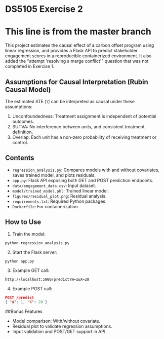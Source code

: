 # DS5105 Exercise 2
# This line is from the master branch
This project estimates the causal effect of a carbon offset program using linear regression,
and provides a Flask API to predict stakeholder engagement scores in a reproducible containerized environment.
It also added the "attempt 'resolving a merge conflict'" question that was not completed in Exercise 1.

## Assumptions for Causal Interpretation (Rubin Causal Model)
The estimated ATE (τ̂) can be interpreted as causal under these assumptions:
1. Unconfoundedness: Treatment assignment is independent of potential outcomes.
2. SUTVA: No interference between units, and consistent treatment definition.
3. Overlap: Each unit has a non-zero probability of receiving treatment or control.

## Contents
- `regression_analysis.py`: Compares models with and without covariates, saves trained model, and plots residuals.
- `app.py`: Flask API exposing both GET and POST prediction endpoints.
- `data/engagement_data.csv`: Input dataset.
- `model/trained_model.pkl`: Trained linear model.
- `figures/residual_plot.png`: Residual analysis.
- `requirements.txt`: Required Python packages.
- `Dockerfile`: For containerization.

## How to Use
1. Train the model:
```
python regression_analysis.py
```

2. Start the Flask server:
```
python app.py
```

3. Example GET call:
```
http://localhost:5000/predict?W=1&X=20
```

4. Example POST call:
```json
POST /predict
{ "W": 1, "X": 20 }
```

##Bonus Features
- Model comparison: With/without covariate.
- Residual plot to validate regression assumptions.
- Input validation and POST/GET support in API.
